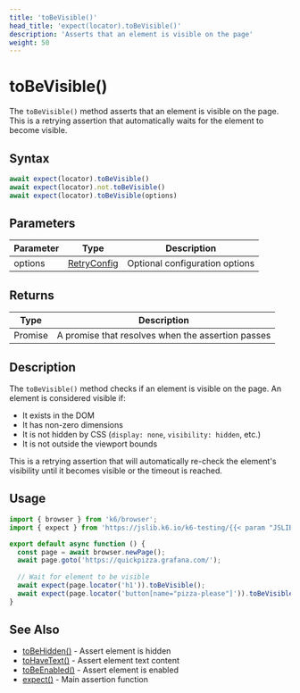 ```yaml
---
title: 'toBeVisible()'
head_title: 'expect(locator).toBeVisible()'
description: 'Asserts that an element is visible on the page'
weight: 50
---
```


# toBeVisible()

The `toBeVisible()` method asserts that an element is visible on the page. This is a retrying assertion that automatically waits for the element to become visible.

## Syntax

```javascript
await expect(locator).toBeVisible()
await expect(locator).not.toBeVisible()
await expect(locator).toBeVisible(options)
```

## Parameters

| Parameter | Type | Description |
| --- | --- | --- |
| options | [RetryConfig](https://grafana.com/docs/k6/<K6_VERSION>/javascript-api/jslib/k6-testing/retrying-assertions/retryconfig) | Optional configuration options |

## Returns

| Type | Description |
| --- | --- |
| Promise<void> | A promise that resolves when the assertion passes |

## Description

The `toBeVisible()` method checks if an element is visible on the page. An element is considered visible if:
- It exists in the DOM
- It has non-zero dimensions
- It is not hidden by CSS (`display: none`, `visibility: hidden`, etc.)
- It is not outside the viewport bounds

This is a retrying assertion that will automatically re-check the element's visibility until it becomes visible or the timeout is reached.

## Usage

```javascript
import { browser } from 'k6/browser';
import { expect } from 'https://jslib.k6.io/k6-testing/{{< param "JSLIB_TESTING_VERSION" >}}/index.js';

export default async function () {
  const page = await browser.newPage();
  await page.goto('https://quickpizza.grafana.com/');
  
  // Wait for element to be visible
  await expect(page.locator('h1')).toBeVisible();
  await expect(page.locator('button[name="pizza-please"]')).toBeVisible();
}
```

## See Also

- [toBeHidden()](https://grafana.com/docs/k6/<K6_VERSION>/javascript-api/jslib/k6-testing/retrying-assertions/tobehidden) - Assert element is hidden
- [toHaveText()](https://grafana.com/docs/k6/<K6_VERSION>/javascript-api/jslib/k6-testing/retrying-assertions/tohavetext) - Assert element text content
- [toBeEnabled()](https://grafana.com/docs/k6/<K6_VERSION>/javascript-api/jslib/k6-testing/retrying-assertions/tobeenabled) - Assert element is enabled
- [expect()](https://grafana.com/docs/k6/<K6_VERSION>/javascript-api/jslib/k6-testing/expect) - Main assertion function